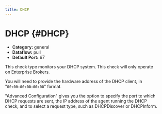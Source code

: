 ```yaml
---
title: DHCP
---
```


# DHCP {#DHCP}

 * **Category:** general
 * **Dataflow:** pull
 * **Default Port:** 67

This check type monitors your DHCP system. This check will only operate on Enterprise Brokers.

You will need to provide the hardware address of the DHCP client, in "`00:00:00:00:00:00`" format.

"Advanced Configuration" gives you the option to specify the port to which DHCP requests are sent, the IP address of the agent running the DHCP check, and to select a request type, such as DHCPDiscover or DHCPInform.
